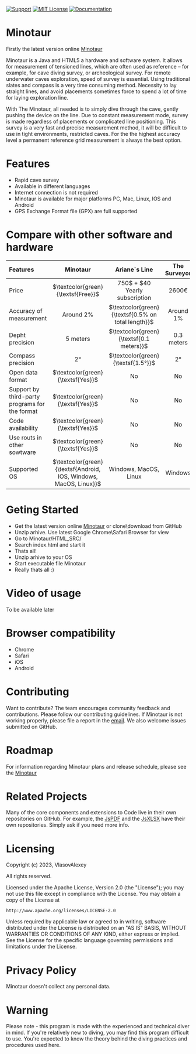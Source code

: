 
[![Support](https://img.shields.io/badge/Support-Mail-brightgreen.svg?style=for-the-badge)](mailto:all3862000@mail.ru)
[![MIT License](https://img.shields.io/badge/License-Apache2.0-blue.svg?style=for-the-badge)](http://www.apache.org/licenses/LICENSE-2.0)
[![Documentation](https://img.shields.io/badge/Documentation-Facebook-brightgreen.svg?style=for-the-badge)](https://vlasovalexey.github.io/Minotaur/HTML_SRC/)

# Minotaur
Firstly the latest version online [Minotaur](https://vlasovalexey.github.io/Minotaur/HTML_SRC/)

Minotaur is a Java and HTML5 a hardware and software system. It allows for measurement of tensioned lines, which are often used as reference – for example, for cave diving survey, or archeological survey.
For remote underwater caves exploration, speed of survey is essential. Using traditional slates and compass is a very time consuming method. Necessity to lay straight lines, and avoid placements sometimes force to spend a lot of time for laying exploration line.

With The Minotaur, all needed is to simply dive through the cave, gently pushing the device on the line. Due to constant measurement mode, survey is made regardless of placements or complicated line positioning.
This survey is a very fast and precise measurement method, it will be difficult to use in tight environments, restricted caves. For the the highest accuracy level a permanent reference grid measurement is always the best option.

# Features
- Rapid cave survey
- Available in different languages
- Internet connection is not required
- Minotaur is available for major platforms PC, Mac, Linux, IOS and Android
- GPS Exchange Format file (GPX) are full supported
    
# Compare with other software and hardware
|   Features            | Minotaur      | Ariane`s Line                 | The Surveyor |
| :---                  |   :---:       |     :---:                     |        :---: |
|  Price                | $\textcolor{green}{\textsf{Free}}$ | 750$ + $40 Yearly subscription|        2600€ |
|Accuracy of measurement| Around 2%     | $\textcolor{green}{\textsf{0.5% on total length}}$ | Around 1%    |        
| Depht precision       | 5 meters      | $\textcolor{green}{\textsf{0.1 meters}}$           | 0.3 meters   |
| Compass precision     | 2°            | $\textcolor{green}{\textsf{1.5°}}$                 | 2°           |
|Open data format       | $\textcolor{green}{\textsf{Yes}}$ | No                             |No            |
|Support by third-party programs for the format|$\textcolor{green}{\textsf{Yes}}$| No                                  |No            |
|Code availability      |$\textcolor{green}{\textsf{Yes}}$| No                               |No            |
|Use routs in other sowtware |$\textcolor{green}{\textsf{Yes}}$ | No                              |No            |
|Supported OS   | $\textcolor{green}{\textsf{Android, IOS, Windows, MacOS, Linux}}$| Windows, MacOS, Linux | Windows |

# Geting Started
- Get the latest version online [Minotaur](https://vlasovalexey.github.io/Minotaur/HTML_SRC/) or clone\download from GitHub
- Unzip arhive. Use latest Google Chrome\Safari Browser for view
- Go to Minotaur/HTML_SRC/
- Search index.html and start it
- Thats all!
- Unzip arhive to your OS
- Start executable file Minotaur
- Really thats all :)

# Video of usage
To be available later

# Browser compatibility
- Chrome
- Safari
- iOS
- Android

# Contributing
Want to contribute? The team encourages community feedback and contributions. Please follow our contributing guidelines.
If Minotaur is not working properly, please file a report in the [email](mailto:all3862000@mail.ru). We also welcome issues submitted on GitHub.

# Roadmap
For information regarding Minotaur plans and release schedule, please see the [Minotaur](https://github.com/VlasovAlexey/Minotaur)

# Related Projects
Many of the core components and extensions to Code live in their own repositories on GitHub. For example, the [JsPDF](https://github.com/MrRio/jsPDF) and the [JsXLSX](https://github.com/clarketm/js-xlsx) have their own repositories. Simply ask if you need more info.

# Licensing
Copyright (c) 2023, VlasovAlexey

All rights reserved.

Licensed under the Apache License, Version 2.0 (the "License");
you may not use this file except in compliance with the License.
You may obtain a copy of the License at

    http://www.apache.org/licenses/LICENSE-2.0

Unless required by applicable law or agreed to in writing, software
distributed under the License is distributed on an "AS IS" BASIS,
WITHOUT WARRANTIES OR CONDITIONS OF ANY KIND, either express or implied.
See the License for the specific language governing permissions and
limitations under the License.

# Privacy Policy
Minotaur doesn't collect any personal data. 

# Warning
Please note - this program is made with the experienced and technical diver in mind. If you're relatively new to diving, you may find this program difficult to use. You're expected to know the theory behind the diving practices and procedures used here.
